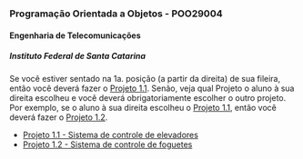 ### Programação Orientada a Objetos - POO29004

#### Engenharia de Telecomunicações

##### Instituto Federal de Santa Catarina



Se você estiver sentado na 1a. posição (a partir da direita) de sua fileira, então você deverá fazer o [Projeto 1.1](projeto-1-1.md). Senão, veja qual Projeto o aluno à sua direita escolheu e você deverá obrigatoriamente escolher o outro projeto. Por exemplo, se o aluno à sua direita escolheu o [Projeto 1.1](projeto-1-1.md), então você deverá fazer o [Projeto 1.2](projeto-1-2.md).



- [Projeto 1.1 - Sistema de controle de elevadores](projeto-1-1.md)
- [Projeto 1.2 - Sistema de controle de foguetes](projeto-1-2.md)


